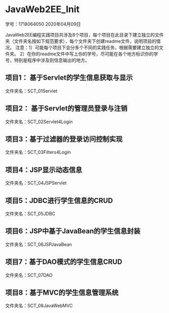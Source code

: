 # JavaWeb2EE_Init

学号：1718064050         2020年04月09日
 
 JavaWeb2EE编程实践项目共涉及8个项目，每个项目在此目录下建立独立的文件夹（文件夹名按如下规范要求），每个文件夹下创建readme文件，说明项目的情况。
注意：1）可能每个项目下会分多个不同的实践任务，根据需要建立独立的文件夹。
     2）在你的readme文件中写上你的学号，尽可能在各个地方标识你的学号，特别是程序中涉及到信息输出的地方。

## 项目1： 基于Servlet的学生信息获取与显示

文件夹名：SCT_01Servlet

## 项目2： 基于Servlet的管理员登录与注销

文件夹名：SCT_02Servlet4Login


## 项目3：基于过滤器的登录访问控制实现

文件夹名：SCT_03Filters4Login


## 项目4：JSP显示动态信息
文件夹名：SCT_04JSPServlet


## 项目5：JDBC进行学生信息的CRUD

文件夹名：SCT_05JDBC


## 项目6：JSP中基于JavaBean的学生信息封装

文件夹名：SCT_06JSPJavaBean


## 项目7：基于DAO模式的学生信息CRUD

文件夹名：SCT_07DAO


## 项目8：基于MVC的学生信息管理系统

文件夹名：SCT_08JavaWebMVC
